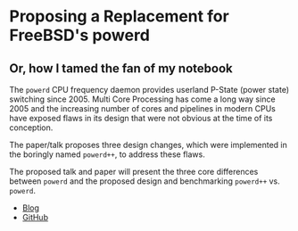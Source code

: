 Proposing a Replacement for FreeBSD's powerd
============================================

Or, how I tamed the fan of my notebook
--------------------------------------

The `powerd` CPU frequency daemon provides userland P-State (power
state) switching since 2005. Multi Core Processing has come a long
way since 2005 and the increasing number of cores and pipelines in 
modern CPUs have exposed flaws in its design that were not obvious
at the time of its conception.

The paper/talk proposes three design changes, which were implemented
in the boringly named `powerd++`, to address these flaws.

The proposed talk and paper will present the three core differences
between `powerd` and the proposed design and benchmarking `powerd++`
vs. `powerd`. 

- [Blog](http://angryswarm.blogspot.com/2016/04/powerd-better-cpu-clock-control-for.html)
- [GitHub](https://github.com/lonkamikaze/powerdxx)

